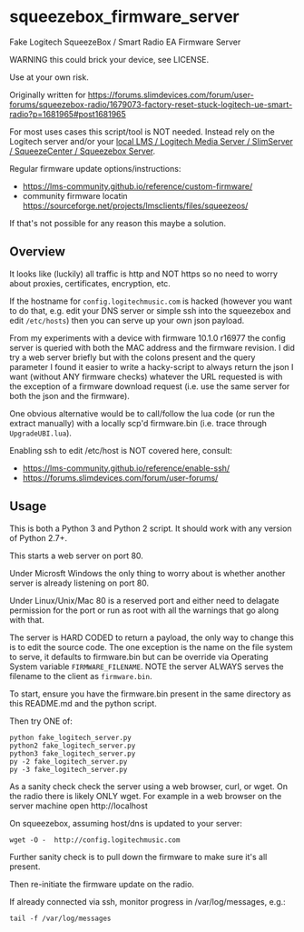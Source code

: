# squeezebox_firmware_server

Fake Logitech SqueezeBox / Smart Radio EA Firmware Server

WARNING this could brick your device, see LICENSE.

Use at your own risk.

Originally written for https://forums.slimdevices.com/forum/user-forums/squeezebox-radio/1679073-factory-reset-stuck-logitech-ue-smart-radio?p=1681965#post1681965

For most uses cases this script/tool is NOT needed.
Instead rely on the Logitech server and/or your [local LMS / Logitech Media Server / SlimServer / SqueezeCenter / Squeezebox Server](https://github.com/LMS-Community/slimserver).

Regular firmware update options/instructions:
  * https://lms-community.github.io/reference/custom-firmware/
  * community firmware locatin https://sourceforge.net/projects/lmsclients/files/squeezeos/

If that's not possible for any reason this maybe a solution.

## Overview

It looks like (luckily) all traffic is http and NOT https so no need to
worry about proxies, certificates, encryption, etc.

If the hostname for `config.logitechmusic.com` is hacked (however you want to
do that, e.g. edit your DNS server or simple ssh into the squeezebox and
edit `/etc/hosts`) then you can serve up your own json payload.

From my experiments with a device with firmware 10.1.0 r16977 the config
server is queried with both the MAC address and the firmware revision.
I did try a web server briefly but with the colons present and the query
parameter I found it easier to write a hacky-script to always return the
json I want (without ANY firmware checks) whatever the URL requested is
with the exception of a firmware download request (i.e. use the same
server for both the json and the firmware).

One obvious alternative would be to call/follow the lua code (or run the
extract manually) with a locally scp'd firmware.bin (i.e. trace through
`UpgradeUBI.lua`).

Enabling ssh to edit /etc/host is NOT covered here, consult:

  * https://lms-community.github.io/reference/enable-ssh/
  * https://forums.slimdevices.com/forum/user-forums/


## Usage

This is both a Python 3 and Python 2 script. It should work with any version of Python 2.7+.

This starts a web server on port 80.

Under Microsft Windows the only thing to worry about is whether another
server is already listening on port 80.

Under Linux/Unix/Mac 80 is a reserved port and either need to delagate
permission for the port or run as root with all the warnings that go
along with that.

The server is HARD CODED to return a payload, the only way to change
this is to edit the source code. The one exception is the name on the
file system to serve, it defaults to firmware.bin but can be override
via Operating System variable `FIRMWARE_FILENAME`.
NOTE the server ALWAYS serves the filename to the client as `firmware.bin`.

To start, ensure you have the firmware.bin present in the same directory
as this README.md and the python script.

Then try ONE of:

    python fake_logitech_server.py
    python2 fake_logitech_server.py
    python3 fake_logitech_server.py
    py -2 fake_logitech_server.py
    py -3 fake_logitech_server.py

As a sanity check check the server using a web browser, curl, or wget. On the radio there is likely ONLY wget.
For example in a web browser on the server machine open http://localhost

On squeezebox, assuming host/dns is updated to your server:

    wget -O -  http://config.logitechmusic.com

Further sanity check is to pull down the firmware to make sure it's all present.

Then re-initiate the firmware update on the radio.

If already connected via ssh, monitor progress in /var/log/messages, e.g.:

    tail -f /var/log/messages
